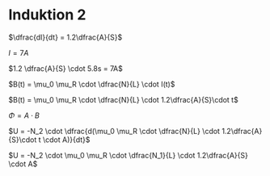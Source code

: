 # Induktion 2

$\dfrac{dI}{dt} = 1.2\dfrac{A}{S}$

$I = 7A$

$1.2 \dfrac{A}{S} \cdot 5.8s = 7A$

$B(t) = \mu_0 \mu_R \cdot \dfrac{N}{L} \cdot I(t)$

$B(t) = \mu_0 \mu_R \cdot \dfrac{N}{L} \cdot 1.2\dfrac{A}{S}\cdot t$

$\Phi = A \cdot B$

$U = -N_2 \cdot  \dfrac{d(\mu_0 \mu_R \cdot \dfrac{N}{L} \cdot 1.2\dfrac{A}{S}\cdot t \cdot A)}{dt}$

$U = -N_2 \cdot \mu_0 \mu_R \cdot \dfrac{N_1}{L} \cdot 1.2\dfrac{A}{S} \cdot A$

